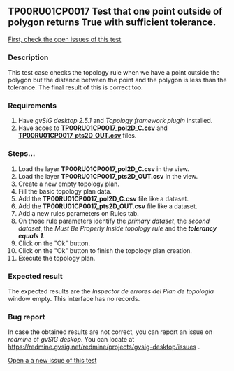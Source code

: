 ## TP00RU01CP0017 Test that one point outside of polygon returns True with sufficient tolerance.

[First, check the open issues of this test](https://redmine.gvsig.net/redmine/projects/gvsig-desktop/issues?utf8=%E2%9C%93&set_filter=1&f%5B%5D=status_id&op%5Bstatus_id%5D=o&f%5B%5D=subject&op%5Bsubject%5D=%7E&v%5Bsubject%5D%5B%5D=TP00RU01CP0017&f%5B%5D=&c%5B%5D=tracker&c%5B%5D=status&c%5B%5D=priority&c%5B%5D=subject&c%5B%5D=assigned_to&c%5B%5D=updated_on&group_by=)

### Description

This test case checks the topology rule when we have a point outside the polygon but the distance between the point and the polygon is less than the tolerance. The final result of this is correct too.

### Requirements

1. Have *gvSIG desktop 2.5.1* and *Topology framework plugin* installed.
2. Have acces to [**TP00RU01CP0017_pol2D_C.csv**](https://github.com/jolicar/TopologyRuleMustBeProperlyInsidePolygonsPoint/blob/master/testing/cases/TP00_TopologyRules/RU01_MustBeProperlyInsidePolygon/CP0017_pts_OUT_Tol/TP00RU01CP0017_pol2D_C.csv) and [**TP00RU01CP0017_pts2D_OUT.csv**](https://github.com/jolicar/TopologyRuleMustBeProperlyInsidePolygonsPoint/blob/master/testing/cases/TP00_TopologyRules/RU01_MustBeProperlyInsidePolygon/CP0017_pts_OUT_Tol/TP00RU01CP0017_pts2D_OUT.csv) files.

### Steps...

1. Load the layer **TP00RU01CP0017_pol2D_C.csv** in the view.
2. Load the layer **TP00RU01CP0017_pts2D_OUT.csv** in the view.
3. Create a new empty topology plan.
4. Fill the basic topology plan data.
5. Add the **TP00RU01CP0017_pol2D_C.csv** file like a dataset.
6. Add the **TP00RU01CP0017_pts2D_OUT.csv** file like a dataset.
7. Add a new rules parameters on Rules tab.
8. On those rule parameters identify the *primary dataset*, the *second dataset*, the *Must Be Properly Inside topology rule* and the ***tolerancy equals 1***. 
9. Click on the "Ok" button.
10. Click on the "Ok" button to finish the topology plan creation.
11. Execute the topology plan.

### Expected result

The expected results are the *Inspector de errores del Plan de topologia* window empty. This interface has no records.


### Bug report


In case the obtained results are not correct, you can report an issue on *redmine* of *gvSIG deskop*. You can locate at
https://redmine.gvsig.net/redmine/projects/gvsig-desktop/issues .

[Open a a new issue of this test](https://redmine.gvsig.net/redmine/projects/gvsig-desktop/issues/new?issue[subject]=TP00RU01CP0017+Test+that+one+point+outside+of+polygon+returns+True+with+sufficient+tolerance)